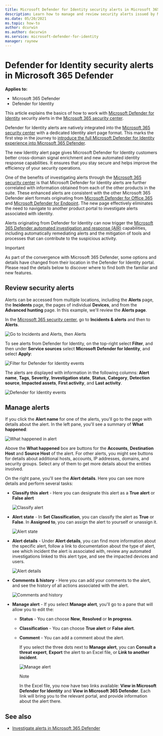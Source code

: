 ```yaml
---
title: Microsoft Defender for Identity security alerts in Microsoft 365 Defender 
description: Learn how to manage and review security alerts issued by Microsoft Defender for Identity in Microsoft 365 Defender 
ms.date: 05/20/2021
ms.topic: how-to
author: dcurwin
ms.author: dacurwin
ms.service: microsoft-defender-for-identity
manager: raynew
---
```


# Defender for Identity security alerts in Microsoft 365 Defender

**Applies to:**

- Microsoft 365 Defender
- Defender for Identity

This article explains the basics of how to work with [Microsoft Defender for Identity](/defender-for-identity) security alerts in the [Microsoft 365 security center](/microsoft-365/security/defender/microsoft-365-defender).

Defender for Identity alerts are natively integrated into the [Microsoft 365 security center](https://security.microsoft.com) with a dedicated Identity alert page format. This marks the first step in the journey to [introduce the full Microsoft Defender for Identity experience into Microsoft 365 Defender](/defender-for-identity/defender-for-identity-in-microsoft-365-defender).

The new Identity alert page gives Microsoft Defender for Identity customers better cross-domain signal enrichment and new automated identity response capabilities. It ensures that you stay secure and helps improve the efficiency of your security operations.

One of the benefits of investigating alerts through the [Microsoft 365 security center](/microsoft-365/security/defender/overview-security-center) is that Microsoft Defender for Identity alerts are further correlated with information obtained from each of the other products in the suite. These enhanced alerts are consistent with the other Microsoft 365 Defender alert formats originating from [Microsoft Defender for Office 365](/microsoft-365/security/office-365-security) and [Microsoft Defender for Endpoint](/microsoft-365/security/defender-endpoint). The new page effectively eliminates the need to navigate to another product portal to investigate alerts associated with identity.

Alerts originating from Defender for Identity can now trigger the [Microsoft 365 Defender automated investigation and response (AIR)](/microsoft-365/security/defender/m365d-autoir) capabilities, including automatically remediating alerts and the mitigation of tools and processes that can contribute to the suspicious activity.

>[!IMPORTANT]
>As part of the convergence with Microsoft 365 Defender, some options and details have changed from their location in the Defender for Identity portal. Please read the details below to discover where to find both the familiar and new features.

## Review security alerts

Alerts can be accessed from multiple locations, including the **Alerts** page, the **Incidents** page, the pages of individual **Devices**, and from the **Advanced hunting** page. In this example, we'll review the **Alerts page**.  

In the [Microsoft 365 security center](https://security.microsoft.com/), go to **Incidents & alerts** and then to **Alerts**.

![Go to Incidents and Alerts, then Alerts](../../media/defender-identity/incidents-alerts.png)

To see alerts from Defender for Identity, on the top-right select **Filter**, and then under **Service sources** select **Microsoft Defender for Identity**, and select **Apply**:

![Filter for Defender for Identity events](../../media/defender-identity/filter-defender-for-identity.png)

The alerts are displayed with information in the following columns: **Alert name**, **Tags**, **Severity**, **Investigation state**, **Status**, **Category**, **Detection source**, **Impacted assets**, **First activity**, and **Last activity**.

![Defender for Identity events](../../media/defender-identity/filtered-alerts.png)

## Manage alerts

If you click the **Alert name** for one of the alerts, you'll go to the page with details about the alert. In the left pane, you'll see a summary of **What happened**:

![What happened in alert](../../media/defender-identity/what-happened.png)

Above the **What happened** box are buttons for the **Accounts**, **Destination Host** and **Source Host** of the alert. For other alerts, you might see buttons for details about additional hosts, accounts, IP addresses, domains, and security groups. Select any of them to get more details about the entities involved.

On the right pane, you'll see the **Alert details**. Here you can see more details and perform several tasks:

- **Classify this alert** - Here you can designate this alert as a **True alert** or **False alert**

    ![Classify alert](../../media/defender-identity/classify-alert.png)

- **Alert state** - In **Set Classification**, you can classify the alert as **True** or **False**. In **Assigned to**, you can assign the alert to yourself or unassign it.

    ![Alert state](../../media/defender-identity/alert-state.png)

- **Alert details** - Under **Alert details**, you can find more information about the specific alert, follow a link to documentation about the type of alert, see which incident the alert is associated with, review any automated investigations linked to this alert type, and see the impacted devices and users.

    ![Alert details](../../media/defender-identity/alert-details.png)

- **Comments & history** - Here you can add your comments to the alert, and see the history of all actions associated with the alert.

    ![Comments and history](../../media/defender-identity/comments-history.png)

- **Manage alert** - If you select **Manage alert**, you'll go to a pane that will allow you to edit the:
  - **Status** - You can choose **New**, **Resolved** or **In progress**.
  - **Classification** - You can choose **True alert** or **False alert**.
  - **Comment** - You can add a comment about the alert.

    If you select the three dots next to **Manage alert**, you can **Consult a threat expert**, **Export** the alert to an Excel file, or **Link to another incident**.

    ![Manage alert](../../media/defender-identity/manage-alert.png)

    >[!NOTE]
    >In the Excel file, you now have two links available: **View in Microsoft Defender for Identity** and **View in Microsoft 365 Defender**. Each link will bring you to the relevant portal, and provide information about the alert there.

## See also

- [Investigate alerts in Microsoft 365 Defender](../defender/investigate-alerts.md)
